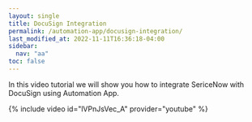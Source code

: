 ```yaml
---
layout: single
title: DocuSign Integration
permalink: /automation-app/docusign-integration/
last_modified_at: 2022-11-11T16:36:18-04:00
sidebar:
  nav: "aa"
toc: false
---
```


In this video tutorial we will show you how to integrate SericeNow with DocuSign using Automation App.

{% include video id="lVPnJsVec_A" provider="youtube" %}
